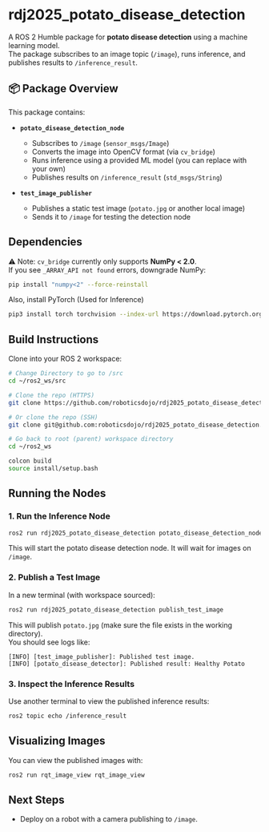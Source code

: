 # rdj2025_potato_disease_detection

A ROS 2 Humble package for **potato disease detection** using a machine learning model.  
The package subscribes to an image topic (`/image`), runs inference, and publishes results to `/inference_result`.

## 📦 Package Overview

This package contains:

- **`potato_disease_detection_node`**  
  - Subscribes to `/image` (`sensor_msgs/Image`)  
  - Converts the image into OpenCV format (via `cv_bridge`)  
  - Runs inference using a provided ML model (you can replace with your own)  
  - Publishes results on `/inference_result` (`std_msgs/String`)

- **`test_image_publisher`**  
  - Publishes a static test image (`potato.jpg` or another local image)  
  - Sends it to `/image` for testing the detection node

## Dependencies

⚠️ Note: `cv_bridge` currently only supports **NumPy < 2.0**.  
If you see `_ARRAY_API not found` errors, downgrade NumPy:

```bash
pip install "numpy<2" --force-reinstall
```

Also, install PyTorch (Used for Inference)

```bash
pip3 install torch torchvision --index-url https://download.pytorch.org/whl/cpu
```

## Build Instructions

Clone into your ROS 2 workspace:

```bash
# Change Directory to go to /src
cd ~/ros2_ws/src

# Clone the repo (HTTPS)
git clone https://github.com/roboticsdojo/rdj2025_potato_disease_detection.git

# Or clone the repo (SSH)
git clone git@github.com:roboticsdojo/rdj2025_potato_disease_detection.git

# Go back to root (parent) workspace directory
cd ~/ros2_ws

colcon build
source install/setup.bash
```

## Running the Nodes

### 1. Run the Inference Node

```bash
ros2 run rdj2025_potato_disease_detection potato_disease_detection_node
```

This will start the potato disease detection node. It will wait for images on `/image`.

### 2. Publish a Test Image

In a new terminal (with workspace sourced):

```bash
ros2 run rdj2025_potato_disease_detection publish_test_image
```

This will publish `potato.jpg` (make sure the file exists in the working directory).  
You should see logs like:

```
[INFO] [test_image_publisher]: Published test image.
[INFO] [potato_disease_detector]: Published result: Healthy Potato
```

### 3. Inspect the Inference Results

Use another terminal to view the published inference results:

```bash
ros2 topic echo /inference_result
```


##  Visualizing Images

You can view the published images with:

```bash
ros2 run rqt_image_view rqt_image_view
```


## Next Steps

    
-   Deploy on a robot with a camera publishing to `/image`.
    

